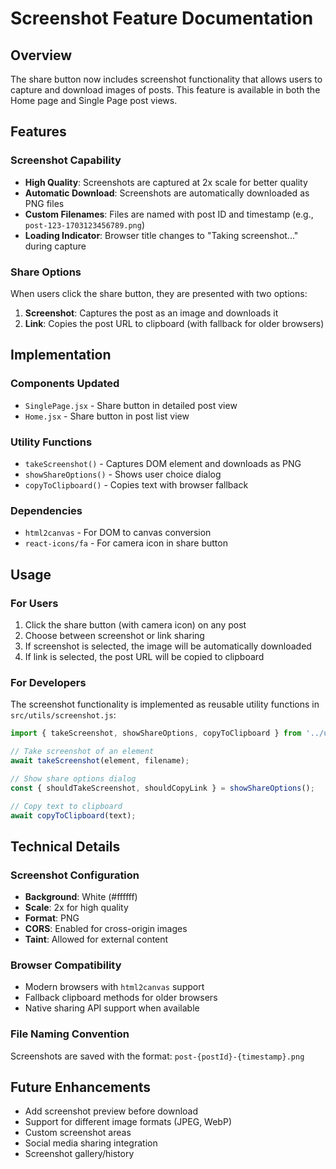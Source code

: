 # Screenshot Feature Documentation

## Overview
The share button now includes screenshot functionality that allows users to capture and download images of posts. This feature is available in both the Home page and Single Page post views.

## Features

### Screenshot Capability
- **High Quality**: Screenshots are captured at 2x scale for better quality
- **Automatic Download**: Screenshots are automatically downloaded as PNG files
- **Custom Filenames**: Files are named with post ID and timestamp (e.g., `post-123-1703123456789.png`)
- **Loading Indicator**: Browser title changes to "Taking screenshot..." during capture

### Share Options
When users click the share button, they are presented with two options:
1. **Screenshot**: Captures the post as an image and downloads it
2. **Link**: Copies the post URL to clipboard (with fallback for older browsers)

## Implementation

### Components Updated
- `SinglePage.jsx` - Share button in detailed post view
- `Home.jsx` - Share button in post list view

### Utility Functions
- `takeScreenshot()` - Captures DOM element and downloads as PNG
- `showShareOptions()` - Shows user choice dialog
- `copyToClipboard()` - Copies text with browser fallback

### Dependencies
- `html2canvas` - For DOM to canvas conversion
- `react-icons/fa` - For camera icon in share button

## Usage

### For Users
1. Click the share button (with camera icon) on any post
2. Choose between screenshot or link sharing
3. If screenshot is selected, the image will be automatically downloaded
4. If link is selected, the post URL will be copied to clipboard

### For Developers
The screenshot functionality is implemented as reusable utility functions in `src/utils/screenshot.js`:

```javascript
import { takeScreenshot, showShareOptions, copyToClipboard } from '../utils/screenshot';

// Take screenshot of an element
await takeScreenshot(element, filename);

// Show share options dialog
const { shouldTakeScreenshot, shouldCopyLink } = showShareOptions();

// Copy text to clipboard
await copyToClipboard(text);
```

## Technical Details

### Screenshot Configuration
- **Background**: White (#ffffff)
- **Scale**: 2x for high quality
- **Format**: PNG
- **CORS**: Enabled for cross-origin images
- **Taint**: Allowed for external content

### Browser Compatibility
- Modern browsers with `html2canvas` support
- Fallback clipboard methods for older browsers
- Native sharing API support when available

### File Naming Convention
Screenshots are saved with the format: `post-{postId}-{timestamp}.png`

## Future Enhancements
- Add screenshot preview before download
- Support for different image formats (JPEG, WebP)
- Custom screenshot areas
- Social media sharing integration
- Screenshot gallery/history


